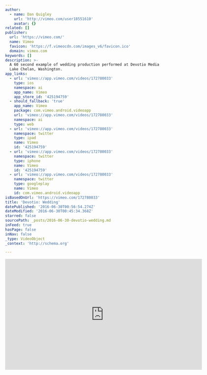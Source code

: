 ```yaml
---
author:
  - name: Dan Quigley
    url: 'http://vimeo.com/user18551610'
    avatar: {}
related: []
publisher:
  url: 'https://vimeo.com/'
  name: Vimeo
  favicon: 'https://f.vimeocdn.com/images_v6/favicon.ico'
  domain: vimeo.com
keywords: []
description: >-
  A 60 second example of wedding production performed at Devotio Media Studios,
  Lake Chelan, Washington.
app_links:
  - url: 'vimeo://app.vimeo.com/videos/172780033'
    type: ios
    namespace: ai
    app_name: Vimeo
    app_store_id: '425194759'
  - should_fallback: 'true'
    app_name: Vimeo
    package: com.vimeo.android.videoapp
    url: 'vimeo://app.vimeo.com/videos/172780033'
    namespace: ai
    type: web
  - url: 'vimeo://app.vimeo.com/videos/172780033'
    namespace: twitter
    type: ipad
    name: Vimeo
    id: '425194759'
  - url: 'vimeo://app.vimeo.com/videos/172780033'
    namespace: twitter
    type: iphone
    name: Vimeo
    id: '425194759'
  - url: 'vimeo://app.vimeo.com/videos/172780033'
    namespace: twitter
    type: googleplay
    name: Vimeo
    id: com.vimeo.android.videoapp
isBasedOnUrl: 'https://vimeo.com/172780033'
title: 'Devotio: Wedding'
datePublished: '2016-06-30T00:56:54.274Z'
dateModified: '2016-06-30T00:45:34.368Z'
starred: false
sourcePath: _posts/2016-06-30-devotio-wedding.md
inFeed: true
hasPage: false
inNav: false
_type: VideoObject
_context: 'http://schema.org'

---
```

<iframe src="https://cdn.embedly.com/widgets/media.html?src=https%3A%2F%2Fplayer.vimeo.com%2Fvideo%2F172780033&amp;url=https%3A%2F%2Fvimeo.com%2F172780033&amp;image=http%3A%2F%2Fi.vimeocdn.com%2Fvideo%2F578722633_640.jpg&amp;key=b7d04c9b404c499eba89ee7072e1c4f7&amp;type=text%2Fhtml&amp;schema=vimeo" width="640" height="360" scrolling="no" frameborder="0" allowfullscreen="" style=""></iframe>